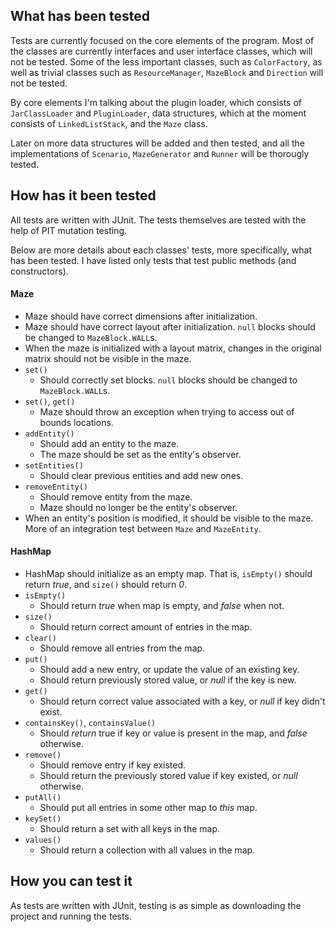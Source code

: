 ## What has been tested

Tests are currently focused on the core elements of the program. Most of the classes are currently interfaces and user interface
classes, which will not be tested. Some of the less important classes, such as `ColorFactory`, as well as trivial classes such as
`ResourceManager`, `MazeBlock` and `Direction` will not be tested.

By core elements I'm talking about the plugin loader, which consists of `JarClassLoader` and `PluginLoader`, data structures, which at the moment consists of `LinkedListStack`, and the `Maze` class.

Later on more data structures will be added and then tested, and all the implementations of `Scenario`, `MazeGenerator` and `Runner` will be thorougly tested.

## How has it been tested

All tests are written with JUnit. The tests themselves are tested with the help of PIT mutation testing.

Below are more details about each classes' tests, more specifically, what has been tested. I have listed only tests that test public methods (and constructors).

#### Maze

- Maze should have correct dimensions after initialization.
- Maze should have correct layout after initialization. `null` blocks should be changed to `MazeBlock.WALL`s.
- When the maze is initialized with a layout matrix, changes in the original matrix should not be visible in the maze.
- `set()`
  - Should correctly set blocks. `null` blocks should be changed to `MazeBlock.WALL`s.
- `set()`, `get()`
  - Maze should throw an exception when trying to access out of bounds locations.
- `addEntity()`
  - Should add an entity to the maze.
  - The maze should be set as the entity's observer.
- `setEntities()`
  - Should clear previous entities and add new ones.
- `removeEntity()`
  - Should remove entity from the maze.
  - Maze should no longer be the entity's observer.
- When an entity's position is modified, it should be visible to the maze. More of an integration test between `Maze` and `MazeEntity`.
 
#### HashMap

- HashMap should initialize as an empty map. That is, `isEmpty()` should return *true*, and `size()` should return *0*.
- `isEmpty()`
  - Should return *true* when map is empty, and *false* when not.
- `size()`
  - Should return correct amount of entries in the map.
- `clear()`
  - Should remove all entries from the map.
- `put()`
  - Should add a new entry, or update the value of an existing key.
  - Should return previously stored value, or *null* if the key is new.
- `get()`
  - Should return correct value associated with a key, or *null* if key didn't exist.
- `containsKey()`, `containsValue()`
  - Should *return* true if key or value is present in the map, and *false* otherwise.
- `remove()`
  - Should remove entry if key existed.
  - Should return the previously stored value if key existed, or *null* otherwise.
- `putAll()`
  - Should put all entries in some other map to *this* map.
- `keySet()`
  - Should return a set with all keys in the map.
- `values()`
  - Should return a collection with all values in the map.


## How you can test it

As tests are written with JUnit, testing is as simple as downloading the project and running the tests.
